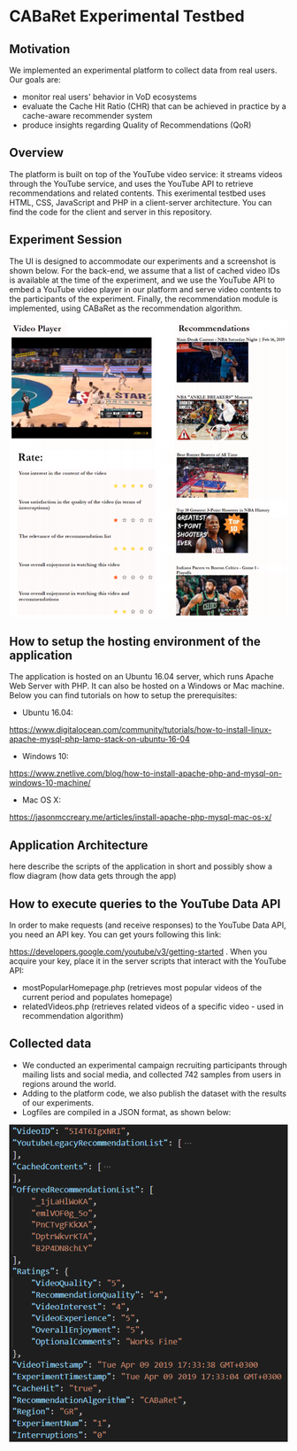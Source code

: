 # CABaRet Experimental Testbed

## Motivation
We implemented an experimental platform to collect data from real users. 
Our  goals are:
- monitor real users' behavior in VoD ecosystems
- evaluate the Cache Hit Ratio (CHR) that can be achieved in practice by a cache-aware recommender system
- produce insights regarding Quality of Recommendations (QoR)

## Overview
The platform is built on top of the YouTube video service: it streams videos through the YouTube service, 
and uses the YouTube API to retrieve recommendations and related contents.
This exerimental testbed uses HTML, CSS, JavaScript and PHP in a client-server architecture.
You can find the code for the client and server in this repository.

## Experiment Session
The UI is designed to accommodate our experiments and a screenshot is shown below.
For the back-end, we assume that a list of cached video IDs is available at the time of the experiment, and we use the YouTube API to embed a YouTube video player in our platform and serve video contents to the participants of the experiment.
Finally, the recommendation module is implemented, using CABaRet as the recommendation algorithm.

<p align="center">
  <img src="./Images/_experiment_screenshot_.png">
</p>

## How to setup the hosting environment of the application
The application is hosted on an Ubuntu 16.04 server, which runs Apache Web Server with PHP. 
It can also be hosted on a Windows or Mac machine. Below you can find tutorials on how to setup the prerequisites:

  - Ubuntu 16.04: 
  
https://www.digitalocean.com/community/tutorials/how-to-install-linux-apache-mysql-php-lamp-stack-on-ubuntu-16-04

  - Windows 10: 
  
https://www.znetlive.com/blog/how-to-install-apache-php-and-mysql-on-windows-10-machine/

  - Mac OS X: 
  
https://jasonmccreary.me/articles/install-apache-php-mysql-mac-os-x/

## Application Architecture
here describe the scripts of the application in short and possibly show a flow diagram (how data gets through the app)

## How to execute queries to the YouTube Data API 
In order to make requests (and receive responses) to the YouTube Data API, you need an API key. You can get yours following this link:

https://developers.google.com/youtube/v3/getting-started .
When you acquire your key, place it in the server scripts that interact with the YouTube API:
  - mostPopularHomepage.php (retrieves most popular videos of the current period and populates homepage)
  - relatedVideos.php (retrieves related videos of a specific video - used in recommendation algorithm)

## Collected data
  - We conducted an experimental campaign recruiting participants through mailing lists and social media, and collected 742 samples from users in regions around the world. 
  - Adding to the platform code, we also publish the dataset with the results of our experiments. 
  - Logfiles are compiled in a JSON format, as shown below:
<p align="center">
  <img src="./Images/_logfile_format_.png">
</p>
